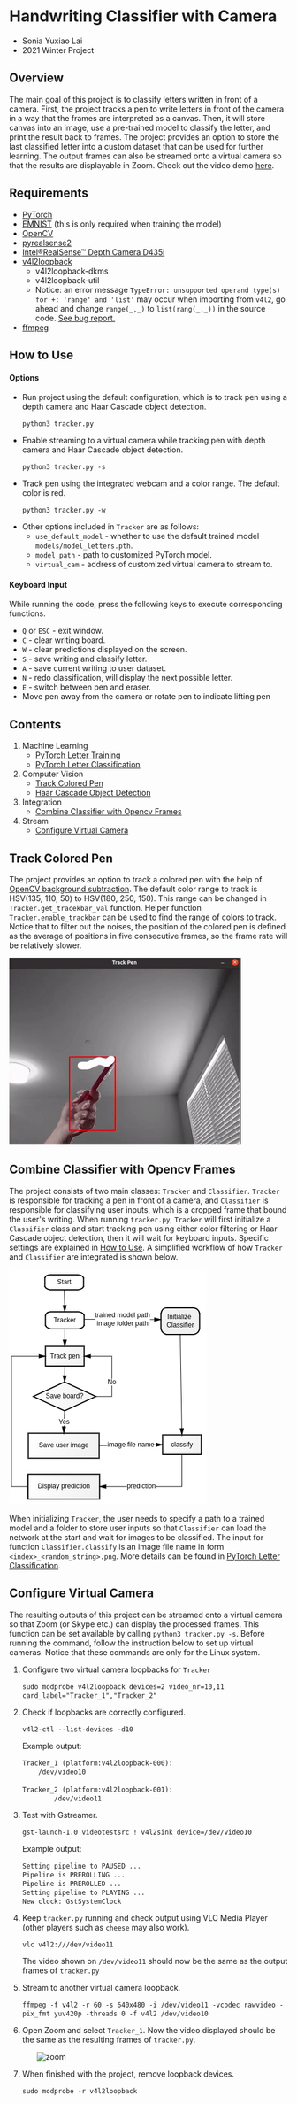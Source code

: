 # Handwriting Classifier with Camera
- Sonia Yuxiao Lai   
- 2021 Winter Project

## Overview
The main goal of this project is to classify letters written in front of a camera. First, the project tracks a pen to write letters in front of the camera in a way that the frames are interpreted as a canvas. Then, it will store canvas into an image, use a pre-trained model to classify the letter, and print the result back to frames. The project provides an option to store the last classified letter into a custom dataset that can be used for further learning. The output frames can also be streamed onto a virtual camera so that the results are displayable in Zoom. Check out the video demo [here](https://youtu.be/9Fl5xeTdH-4).

## Requirements
* [PyTorch](https://pytorch.org/get-started/locally/)
* [EMNIST](https://arxiv.org/abs/1702.05373) (this is only required when training the model)
* [OpenCV](https://opencv.org/#)
* [pyrealsense2](https://intelrealsense.github.io/librealsense/python_docs/_generated/pyrealsense2.html)
* [Intel&reg;RealSense&trade; Depth Camera D435i](https://www.intelrealsense.com/depth-camera-d435i/)
* [v4l2loopback](https://github.com/umlaeute/v4l2loopback)  
    * v4l2loopback-dkms   
    * v4l2loopback-util  
    * Notice: an error message `TypeError: unsupported operand type(s) for +: 'range' and 'list'` may occur when importing from `v4l2`, go ahead and change `range(_,_)` to `list(rang(_,_))` in the source code. [See bug report.](https://bugs.launchpad.net/python-v4l2/+bug/1664158)   
* [ffmpeg](https://www.ffmpeg.org/) 

## How to Use
#### Options
- Run project using the default configuration, which is to track pen using a depth camera and Haar Cascade object detection. 
    ```
    python3 tracker.py
    ```
- Enable streaming to a virtual camera while tracking pen with depth camera and Haar Cascade object detection.
    ```
    python3 tracker.py -s
    ```
- Track pen using the integrated webcam and a color range. The default color is red.
    ```
    python3 tracker.py -w
    ``` 
- Other options included in `Tracker` are as follows:
    - `use_default_model` - whether to use the default trained model `models/model_letters.pth`.
    - `model_path` - path to customized PyTorch model.
    - `virtual_cam` - address of customized virtual camera to stream to.   
#### Keyboard Input     
While running the code, press the following keys to execute corresponding functions.   
- `Q` or `ESC` - exit window.    
- `C` - clear writing board.   
- `W` - clear predictions displayed on the screen.   
- `S` - save writing and classify letter.   
- `A` - save current writing to user dataset.   
- `N` - redo classification, will display the next possible letter.   
- `E` - switch between pen and eraser.   
- Move pen away from the camera or rotate pen to indicate lifting pen

## Contents
1. Machine Learning  
    - [PyTorch Letter Training](models/README.md)
    - [PyTorch Letter Classification](models/README.md#pyTorch-letter-classification)
2. Computer Vision 
    - [Track Colored Pen](#track-colored-pen) 
    - [Haar Cascade Object Detection](cascade/README.md)
3. Integration
    - [Combine Classifier with Opencv Frames](#combine-classifier-with-opencv-frames)
3. Stream 
    - [Configure Virtual Camera](#configure-virtual-camera)

## Track Colored Pen
The project provides an option to track a colored pen with the help of [OpenCV background subtraction](https://docs.opencv.org/3.4/d1/dc5/tutorial_background_subtraction.html). The default color range to track is HSV(135, 110, 50) to HSV(180, 250, 150). This range can be changed in `Tracker.get_tracekbar_val` function. Helper function `Tracker.enable_trackbar` can be used to find the range of colors to track. Notice that to filter out the noises, the position of the colored pen is defined as the average of positions in five consecutive frames, so the frame rate will be relatively slower.  

![gif](demo/web_and_colored.gif)

## Combine Classifier with Opencv Frames  
The project consists of two main classes: `Tracker` and `Classifier`. `Tracker` is responsible for tracking a pen in front of a camera, and `Classifier` is responsible for classifying user inputs, which is a cropped frame that bound the user's writing. When running `tracker.py`, `Tracker` will first initialize a `Classifier` class and start tracking pen using either color filtering or Haar Cascade object detection, then it will wait for keyboard inputs. Specific settings are explained in [How to Use](#how-to-use). A simplified workflow of how `Tracker`  and `Classifier` are integrated is shown below. 

![simple_workflow](demo/simple_workflow.png)

When initializing `Tracker`, the user needs to specify a path to a trained model and a folder to store user inputs so that `Classifier` can load the network at the start and wait for images to be classified. The input for function `Classifier.classify` is an image file name in form `<index>_<random_string>.png`. More details can be found in [PyTorch Letter Classification](models/README.md#pyTorch-letter-classification).

## Configure Virtual Camera
The resulting outputs of this project can be streamed onto a virtual camera so that Zoom (or Skype etc.) can display the processed frames. This function can be set available by calling `python3 tracker.py -s`. Before running the command, follow the instruction below to set up virtual cameras. Notice that these commands are only for the Linux system.
1. Configure two virtual camera loopbacks for `Tracker`
    ```
    sudo modprobe v4l2loopback devices=2 video_nr=10,11 card_label="Tracker_1","Tracker_2"
    ```

2. Check if loopbacks are correctly configured.   
    ```
    v4l2-ctl --list-devices -d10
    ```
    Example output:   
    ```
    Tracker_1 (platform:v4l2loopback-000):   
        /dev/video10  

    Tracker_2 (platform:v4l2loopback-001):  
            /dev/video11   
    ```

3. Test with Gstreamer.   
    ```
    gst-launch-1.0 videotestsrc ! v4l2sink device=/dev/video10   
    ```
    Example output:
    ```
    Setting pipeline to PAUSED ...
    Pipeline is PREROLLING ...
    Pipeline is PREROLLED ...
    Setting pipeline to PLAYING ...
    New clock: GstSystemClock
    ```

4. Keep `tracker.py` running and check output using VLC Media Player (other players such as `cheese` may also work).
    ```
    vlc v4l2:///dev/video11
    ```
    The video shown on `/dev/video11` should now be the same as the output frames of `tracker.py`
    <br>

5. Stream to another virtual camera loopback.   
    ```
    ffmpeg -f v4l2 -r 60 -s 640x480 -i /dev/video11 -vcodec rawvideo -pix_fmt yuv420p -threads 0 -f v4l2 /dev/video10
    ```
6. Open Zoom and select `Tracker_1`. Now the video displayed should be the same as the resulting frames of `tracker.py`.   

<img src="demo/stream_zoom.gif" height="350" alt="zoom" style="margin-left:50px"> 


7. When finished with the project, remove loopback devices.
    ```  
    sudo modprobe -r v4l2loopback   
    ```
